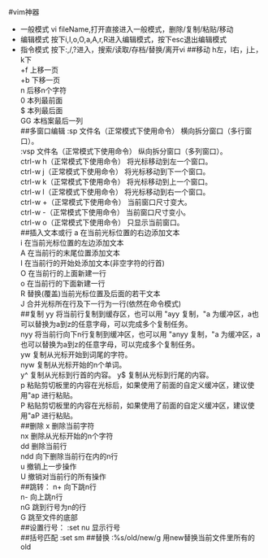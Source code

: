 #vim神器
- 一般模式
vi fileName,打开直接进入一般模式，删除/复制/粘贴/移动
- 编辑模式
按下i,I,o,O,a,A,r,R进入编辑模式，按下esc退出编辑模式
- 指令模式
按下:,/,?进入，搜索/读取/存档/替换/离开vi
##移动
h左，l右，j上，k下  
<ctrl>+f	上移一页  
<ctrl>+b	下移一页  
n<space>	后移n个字符  
0		本列最前面  
$		本列最后面  
GG		本档案最后一列  
##多窗口编辑
:sp  文件名（正常模式下使用命令） 横向拆分窗口（多行窗口）。  
:vsp 文件名（正常模式下使用命令） 纵向拆分窗口（多列窗口）。  
ctrl-w h（正常模式下使用命令） 将光标移动到左一个窗口。  
ctrl-w j（正常模式下使用命令） 将光标移动到下一个窗口。  
ctrl-w k（正常模式下使用命令） 将光标移动到上一个窗口。  
ctrl-w l（正常模式下使用命令） 将光标移动到右一个窗口。  
ctrl-w +（正常模式下使用命令） 当前窗口尺寸变大。  
ctrl-w -（正常模式下使用命令） 当前窗口尺寸变小。  
ctrl-w o（正常模式下使用命令） 只显示当前窗口。  
##插入文本或行
a	在当前光标位置的右边添加文本  
i       在当前光标位置的左边添加文本  
A     	在当前行的末尾位置添加文本  
I      	在当前行的开始处添加文本(非空字符的行首)  
O     	在当前行的上面新建一行  
o     	在当前行的下面新建一行  
R    	替换(覆盖)当前光标位置及后面的若干文本  
J    	合并光标所在行及下一行为一行(依然在命令模式)  
##复制
yy    	将当前行复制到缓存区，也可以用 "ayy 复制，"a 为缓冲区，a也可以替换为a到z的任意字母，可以完成多个复制任务。  
nyy   	将当前行向下n行复制到缓冲区，也可以用 "anyy 复制，"a 为缓冲区，a也可以替换为a到z的任意字母，可以完成多个复制任务。  
yw    	复制从光标开始到词尾的字符。  
nyw     复制从光标开始的n个单词。  
y^      复制从光标到行首的内容。 
y$      复制从光标到行尾的内容。  
p       粘贴剪切板里的内容在光标后，如果使用了前面的自定义缓冲区，建议使用"ap 进行粘贴。  
P       粘贴剪切板里的内容在光标前，如果使用了前面的自定义缓冲区，建议使用"aP 进行粘贴。  
##删除
x      	删除当前字符  
nx     	删除从光标开始的n个字符  
dd      删除当前行  
ndd   	向下删除当前行在内的n行  
u       撤销上一步操作  
U      	撤销对当前行的所有操作  
##跳转：
n+      向下跳n行  
n-      向上跳n行  
nG      跳到行号为n的行  
G       跳至文件的底部  
##设置行号：
:set nu	显示行号  
##括号匹配
:set sm
##替换
:%s/old/new/g      	用new替换当前文件里所有的old
